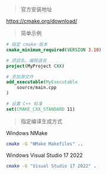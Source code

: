 > 官方安装地址

https://cmake.org/download/

> 简单示例

```cmake
# 指定 cmake 版本
cmake_minimum_required(VERSION 3.10)

# 项目名，编程语言
project(MyProject CXX)

# 添加源文件
add_executable(MyExecutable
    source/main.cpp
)

# 设置 C++ 标准
set(CMAKE_CXX_STANDARD 11)
```


> 指定编译生成方式

Windows NMake

```bash
cmake -G "NMake Makefiles" ..
```

Windows Visual Studio 17 2022

```bash
cmake -G "Visual Studio 17 2022" .
```
